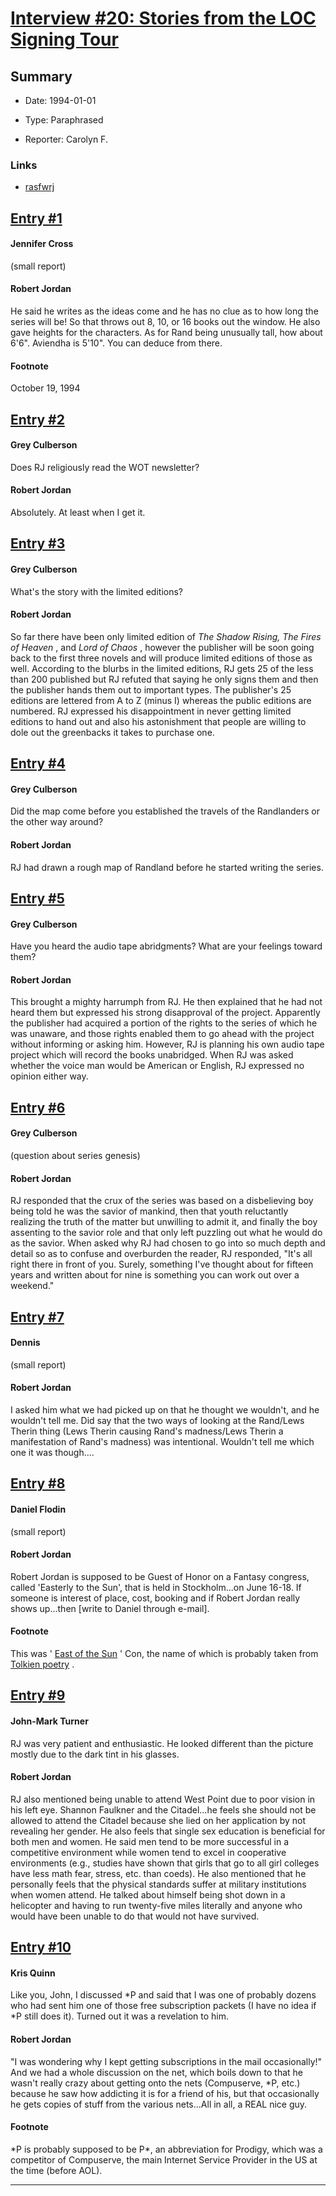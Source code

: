 # [Interview #20: Stories from the LOC Signing Tour](https://www.theoryland.com/intvmain.php?i=20)

## Summary

- Date: 1994-01-01

- Type: Paraphrased

- Reporter: Carolyn F.

### Links

- [rasfwrj](http://groups.google.com/group/rec.arts.sf.written.robert-jordan/msg/ec3214aa708ac387)


## [Entry #1](./t-20/1)

#### Jennifer Cross

(small report)

#### Robert Jordan

He said he writes as the ideas come and he has no clue as to how long the series will be! So that throws out 8, 10, or 16 books out the window. He also gave heights for the characters. As for Rand being unusually tall, how about 6'6". Aviendha is 5'10". You can deduce from there.

#### Footnote

October 19, 1994

## [Entry #2](./t-20/2)

#### Grey Culberson

Does RJ religiously read the WOT newsletter?

#### Robert Jordan

Absolutely. At least when I get it.

## [Entry #3](./t-20/3)

#### Grey Culberson

What's the story with the limited editions?

#### Robert Jordan

So far there have been only limited edition of
*The Shadow Rising, The Fires of Heaven*
, and
*Lord of Chaos*
, however the publisher will be soon going back to the first three novels and will produce limited editions of those as well. According to the blurbs in the limited editions, RJ gets 25 of the less than 200 published but RJ refuted that saying he only signs them and then the publisher hands them out to important types. The publisher's 25 editions are lettered from A to Z (minus I) whereas the public editions are numbered. RJ expressed his disappointment in never getting limited editions to hand out and also his astonishment that people are willing to dole out the greenbacks it takes to purchase one.

## [Entry #4](./t-20/4)

#### Grey Culberson

Did the map come before you established the travels of the Randlanders or the other way around?

#### Robert Jordan

RJ had drawn a rough map of Randland before he started writing the series.

## [Entry #5](./t-20/5)

#### Grey Culberson

Have you heard the audio tape abridgments? What are your feelings toward them?

#### Robert Jordan

This brought a mighty harrumph from RJ. He then explained that he had not heard them but expressed his strong disapproval of the project. Apparently the publisher had acquired a portion of the rights to the series of which he was unaware, and those rights enabled them to go ahead with the project without informing or asking him. However, RJ is planning his own audio tape project which will record the books unabridged. When RJ was asked whether the voice man would be American or English, RJ expressed no opinion either way.

## [Entry #6](./t-20/6)

#### Grey Culberson

(question about series genesis)

#### Robert Jordan

RJ responded that the crux of the series was based on a disbelieving boy being told he was the savior of mankind, then that youth reluctantly realizing the truth of the matter but unwilling to admit it, and finally the boy assenting to the savior role and that only left puzzling out what he would do as the savior. When asked why RJ had chosen to go into so much depth and detail so as to confuse and overburden the reader, RJ responded, "It's all right there in front of you. Surely, something I've thought about for fifteen years and written about for nine is something you can work out over a weekend."

## [Entry #7](./t-20/7)

#### Dennis

(small report)

#### Robert Jordan

I asked him what we had picked up on that he thought we wouldn't, and he wouldn't tell me. Did say that the two ways of looking at the Rand/Lews Therin thing (Lews Therin causing Rand's madness/Lews Therin a manifestation of Rand's madness) was intentional. Wouldn't tell me which one it was though....

## [Entry #8](./t-20/8)

#### Daniel Flodin

(small report)

#### Robert Jordan

Robert Jordan is supposed to be Guest of Honor on a Fantasy congress, called 'Easterly to the Sun', that is held in Stockholm...on June 16-18. If someone is interest of place, cost, booking and if Robert Jordan really shows up...then [write to Daniel through e-mail].

#### Footnote

This was '
[East of the Sun](http://www.theoryland.com/intvmain.php?i=60)
' Con, the name of which is probably taken from
[Tolkien poetry](http://www.goodreads.com/quotes/show/14454)
.

## [Entry #9](./t-20/9)

#### John-Mark Turner

RJ was very patient and enthusiastic. He looked different than the picture mostly due to the dark tint in his glasses.

#### Robert Jordan

RJ also mentioned being unable to attend West Point due to poor vision in his left eye. Shannon Faulkner and the Citadel...he feels she should not be allowed to attend the Citadel because she lied on her application by not revealing her gender. He also feels that single sex education is beneficial for both men and women. He said men tend to be more successful in a competitive environment while women tend to excel in cooperative environments (e.g., studies have shown that girls that go to all girl colleges have less math fear, stress, etc. than coeds). He also mentioned that he personally feels that the physical standards suffer at military institutions when women attend. He talked about himself being shot down in a helicopter and having to run twenty-five miles literally and anyone who would have been unable to do that would not have survived.

## [Entry #10](./t-20/10)

#### Kris Quinn

Like you, John, I discussed \*P and said that I was one of probably dozens who had sent him one of those free subscription packets (I have no idea if \*P still does it). Turned out it was a revelation to him.

#### Robert Jordan

"I was wondering why I kept getting subscriptions in the mail occasionally!" And we had a whole discussion on the net, which boils down to that he wasn't really crazy about getting onto the nets (Compuserve, \*P, etc.) because he saw how addicting it is for a friend of his, but that occasionally he gets copies of stuff from the various nets...All in all, a REAL nice guy.

#### Footnote

\*P is probably supposed to be P\*, an abbreviation for Prodigy, which was a competitor of Compuserve, the main Internet Service Provider in the US at the time (before AOL).


---

